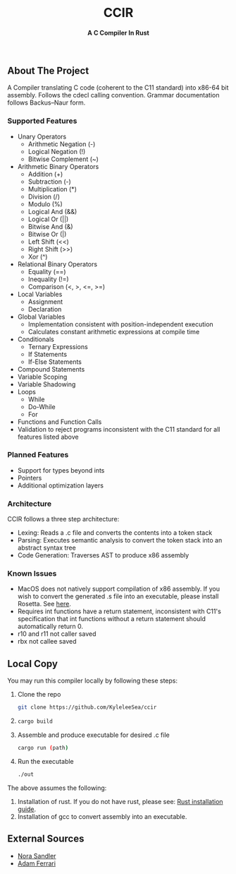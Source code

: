 <br />
<div align="center">
<h1 align="center">CCIR</h1>

  <p align="center">
    <h4>
      A C Compiler In Rust
    </h4>
    <br />
  </p>
</div>

<!-- ABOUT THE PROJECT -->
## About The Project
A Compiler translating C code (coherent to the C11 standard) into x86-64 bit assembly. Follows the cdecl calling convention. Grammar documentation follows Backus–Naur form.

### Supported Features
- Unary Operators
    - Arithmetic Negation (-)
    - Logical Negation (!)
    - Bitwise Complement (~)
- Arithmetic Binary Operators
    - Addition (+)
    - Subtraction (-)
    - Multiplication (*)
    - Division (/)
    - Modulo (%)
    - Logical And (&&)
    - Logical Or (||)
    - Bitwise And (&)
    - Bitwise Or (|)
    - Left Shift (<<)
    - Right Shift (>>)
    - Xor (^)
- Relational Binary Operators
    - Equality (==)
    - Inequality (!=)
    - Comparison (<, >, <=, >=)
- Local Variables
    - Assignment
    - Declaration
- Global Variables
    - Implementation consistent with position-independent execution
    - Calculates constant arithmetic expressions at compile time
- Conditionals
    - Ternary Expressions
    - If Statements
    - If-Else Statements
- Compound Statements
- Variable Scoping
- Variable Shadowing
- Loops
    - While
    - Do-While
    - For
- Functions and Function Calls
- Validation to reject programs inconsistent with the C11 standard for all features listed above

### Planned Features
- Support for types beyond ints
- Pointers
- Additional optimization layers

### Architecture
CCIR follows a three step architecture:
- Lexing: Reads a .c file and converts the contents into a token stack
- Parsing: Executes semantic analysis to convert the token stack into an abstract syntax tree
- Code Generation: Traverses AST to produce x86 assembly 

### Known Issues
- MacOS does not natively support compilation of x86 assembly. If you wish to convert the generated .s file into an executable, please install Rosetta. See <a href="https://stackoverflow.com/questions/64882584/how-to-run-the-homebrew-installer-under-rosetta-2-on-m1-macbook">here</a>.
- Requires int functions have a return statement, inconsistent with C11's specification that int functions without a return statement should automatically return 0.
- r10 and r11 not caller saved
- rbx not callee saved

## Local Copy
You may run this compiler locally by following these steps:

1. Clone the repo
   ```sh
   git clone https://github.com/KyleleeSea/ccir
   ```
2. ```sh
   cargo build
   ```
3. Assemble and produce executable for desired .c file
   ```sh
   cargo run (path)
   ```
4. Run the executable
   ```sh
   ./out
   ```

The above assumes the following:
1. Installation of rust. If you do not have rust, please see: <a href="https://doc.rust-lang.org/book/ch01-01-installation.html">Rust installation guide</a>.
2. Installation of gcc to convert assembly into an executable.
   
## External Sources
- <a href="https://norasandler.com/archive/">Nora Sandler</a>
- <a href="https://aaronbloomfield.github.io/pdr/book/x86-64bit-ccc-chapter.pdf">Adam Ferrari</a>
